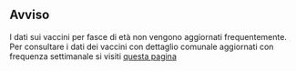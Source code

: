 ## Avviso
I dati sui vaccini per fasce di età non vengono aggiornati frequentemente. Per consultare i dati dei vaccini con dettaglio comunale aggiornati con frequenza settimanale si visiti [questa pagina](https://github.com/opendatasicilia/covid-open-report-sicilia)
